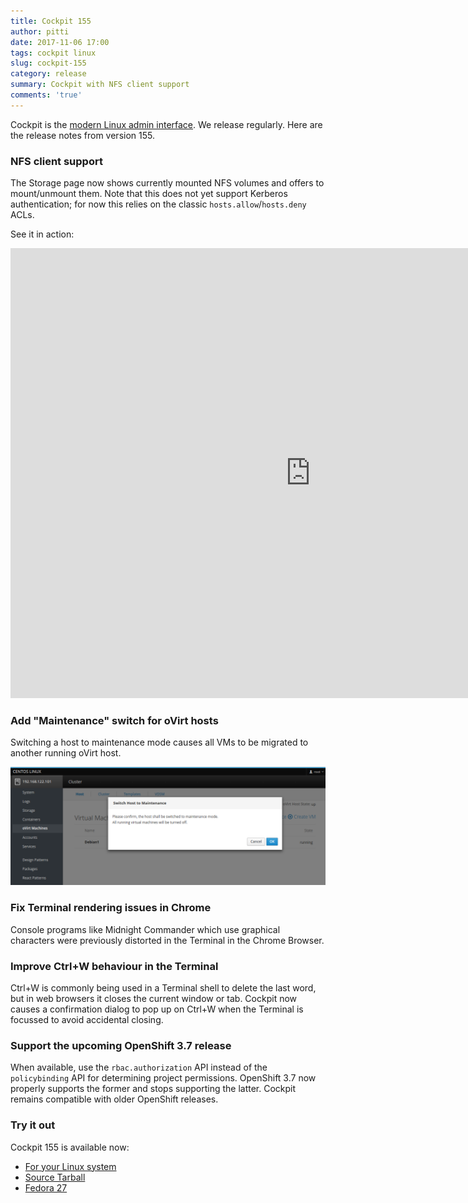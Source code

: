 ```yaml
---
title: Cockpit 155
author: pitti
date: 2017-11-06 17:00
tags: cockpit linux
slug: cockpit-155
category: release
summary: Cockpit with NFS client support
comments: 'true'
---
```


Cockpit is the [modern Linux admin interface](http://cockpit-project.org/). We release regularly.
Here are the release notes from version 155.

### NFS client support

The Storage page now shows currently mounted NFS volumes and offers to
mount/unmount them. Note that this does not yet support Kerberos
authentication; for now this relies on the classic `hosts.allow`/`hosts.deny` ACLs.

See it in action:

<iframe width="960" height="720" src="https://www.youtube.com/embed/PGCBda3Le9Y?rel=0" frameborder="0" allowfullscreen></iframe>

### Add "Maintenance" switch for oVirt hosts

Switching a host to maintenance mode causes all VMs to be migrated to another
running oVirt host.

![oVirt Maintenance mode](/images/ovirt-maintenance.png)

### Fix Terminal rendering issues in Chrome

Console programs like Midnight Commander which use graphical characters
were previously distorted in the Terminal in the Chrome Browser.

### Improve Ctrl+W behaviour in the Terminal

Ctrl+W is commonly being used in a Terminal shell to delete the last word, but
in web browsers it closes the current window or tab. Cockpit now causes a
confirmation dialog to pop up on Ctrl+W when the Terminal is focussed to avoid
accidental closing.

### Support the upcoming OpenShift 3.7 release

When available, use the `rbac.authorization` API instead of the `policybinding`
API for determining project permissions. OpenShift 3.7 now properly supports
the former and stops supporting the latter. Cockpit remains compatible with
older OpenShift releases.

### Try it out

Cockpit 155 is available now:

 * [For your Linux system](http://cockpit-project.org/running.html)
 * [Source Tarball](https://github.com/cockpit-project/cockpit/releases/tag/155)
 * [Fedora 27](https://bodhi.fedoraproject.org/updates/cockpit-155-1.fc27)
